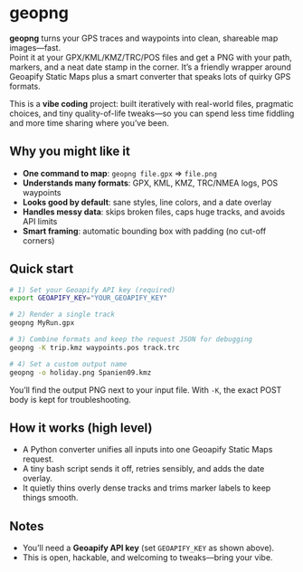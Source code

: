 # geopng

**geopng** turns your GPS traces and waypoints into clean, shareable map images—fast.  
Point it at your GPX/KML/KMZ/TRC/POS files and get a PNG with your path, markers, and a neat date stamp in the corner. It’s a friendly wrapper around Geoapify Static Maps plus a smart converter that speaks lots of quirky GPS formats.

This is a **vibe coding** project: built iteratively with real-world files, pragmatic choices, and tiny quality-of-life tweaks—so you can spend less time fiddling and more time sharing where you’ve been.

## Why you might like it
- **One command to map**: `geopng file.gpx` ⇒ `file.png`
- **Understands many formats**: GPX, KML, KMZ, TRC/NMEA logs, POS waypoints
- **Looks good by default**: sane styles, line colors, and a date overlay
- **Handles messy data**: skips broken files, caps huge tracks, and avoids API limits
- **Smart framing**: automatic bounding box with padding (no cut-off corners)

## Quick start
```bash
# 1) Set your Geoapify API key (required)
export GEOAPIFY_KEY="YOUR_GEOAPIFY_KEY"

# 2) Render a single track
geopng MyRun.gpx

# 3) Combine formats and keep the request JSON for debugging
geopng -K trip.kmz waypoints.pos track.trc

# 4) Set a custom output name
geopng -o holiday.png Spanien09.kmz

```

You’ll find the output PNG next to your input file. With `-K`, the exact POST body is kept for troubleshooting.

## How it works (high level)
- A Python converter unifies all inputs into one Geoapify Static Maps request.
- A tiny bash script sends it off, retries sensibly, and adds the date overlay.
- It quietly thins overly dense tracks and trims marker labels to keep things smooth.

## Notes
- You’ll need a **Geoapify API key** (set `GEOAPIFY_KEY` as shown above).
- This is open, hackable, and welcoming to tweaks—bring your vibe.
